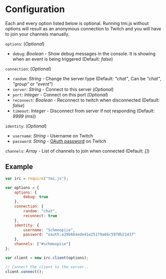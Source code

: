 # Configuration

Each and every option listed below is optional. Running tmi.js without options will result as an anonymous connection to Twitch and you will have to join your channels manually.

``options``: (_Optional_)
- ``debug``: _Boolean_ - Show debug messages in the console. It is showing when an event is being triggered (Default: _false_)

``connection``: (_Optional_)
- ``random``: _String_ - Change the server type (Default: _"chat"_, Can be _"chat"_, _"group"_ or _"event"_)
- ``server``: _String_ - Connect to this server (_Optional_)
- ``port``: _Integer_ - Connect on this port (_Optional_)
- ``reconnect``: _Boolean_ - Reconnect to twitch when disconnected (Default: _false_)
- ``timeout``: _Integer_ - Disconnect from server if not responding (Default: _9999_ (ms))

``identity``: (_Optional_)
- ``username``: _String_ - Username on Twitch
- ``password``: _String_ - [OAuth password](http://twitchapps.com/tmi/) on Twitch

``channels``: _Array_ - List of channels to join when connected (Default: _[]_)

## Example

```javascript
var irc = require("tmi.js");

var options = {
    options: {
        debug: true
    },
    connection: {
        random: "chat",
        reconnect: true
    },
    identity: {
        username: "Schmoopiie",
        password: "oauth:a29b68aede41e25179a66c5978b21437"
    },
    channels: ["#schmoopiie"]
};

var client = new irc.client(options);

// Connect the client to the server..
client.connect();
```
